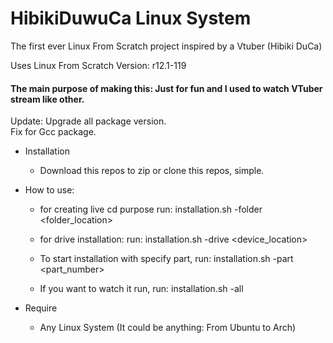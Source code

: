 # HibikiDuwuCa Linux System
The first ever Linux From Scratch project inspired by a Vtuber (Hibiki DuCa)

Uses Linux From Scratch Version: r12.1-119

<h4>The main purpose of making this: Just for fun and I used to watch VTuber stream like other.</h4>

Update: 
Upgrade all package version.<br>
Fix for Gcc package.

* Installation
   - Download this repos to zip or clone this repos, simple.
 
* How to use:
  - for creating live cd purpose
    run: installation.sh -folder <folder_location>
  
  - for drive installation:
    run: installation.sh -drive <device_location>
    
  - To start installation with specify part, run: installation.sh -part <part_number>
  - If you want to watch it run, run: installation.sh -all
    
* Require
  - Any Linux System (It could be anything: From Ubuntu to Arch)
